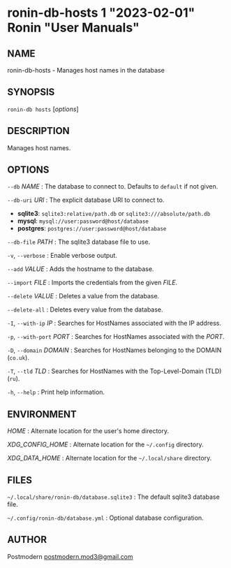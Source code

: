 # ronin-db-hosts 1 "2023-02-01" Ronin "User Manuals"

## NAME

ronin-db-hosts - Manages host names in the database

## SYNOPSIS

`ronin-db hosts` [*options*]

## DESCRIPTION

Manages host names.

## OPTIONS

`--db` *NAME*
: The database to connect to. Defaults to `default` if not given.

`--db-uri` *URI*
: The explicit database URI to connect to.

  * **sqlite3**: `sqlite3:relative/path.db` or `sqlite3:///absolute/path.db`
  * **mysql**: `mysql://user:password@host/database`
  * **postgres**: `postgres://user:password@host/database`

`--db-file` *PATH*
: The sqlite3 database file to use.

`-v`, `--verbose`
: Enable verbose output.

`--add` *VALUE*
: Adds the hostname to the database.

`--import` *FILE*
: Imports the credentials from the given *FILE*.

`--delete` *VALUE*
: Deletes a value from the database.

`--delete-all`
: Deletes every value from the database.

`-I`, `--with-ip` *IP*
: Searches for HostNames associated with the IP address.

`-p`, `--with-port` *PORT*
: Searches for HostNames associated with the *PORT*.

`-D`, `--domain` *DOMAIN*
: Searches for HostNames belonging to the DOMAIN (`co.uk`).

`-T`, `--tld` *TLD*
: Searches for HostNames with the Top-Level-Domain (TLD) (`ru`).

`-h`, `--help`
: Print help information.

## ENVIRONMENT

*HOME*
: Alternate location for the user's home directory.

*XDG_CONFIG_HOME*
: Alternate location for the `~/.config` directory.

*XDG_DATA_HOME*
: Alternate location for the `~/.local/share` directory.

## FILES

`~/.local/share/ronin-db/database.sqlite3`
: The default sqlite3 database file.

`~/.config/ronin-db/database.yml`
: Optional database configuration.

## AUTHOR

Postmodern <postmodern.mod3@gmail.com>

